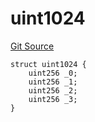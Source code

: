 # uint1024
[Git Source](https://github.com/thrackle-io/uint1024/blob/7f397ac7b73e1acb4d733100a2fcd10c88ca7c79/src/UintTypes.sol)


```solidity
struct uint1024 {
    uint256 _0;
    uint256 _1;
    uint256 _2;
    uint256 _3;
}
```

